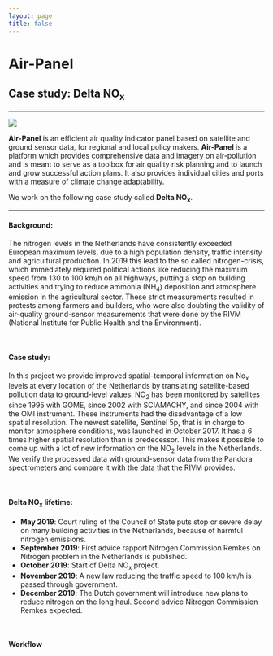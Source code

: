 ```yaml
---
layout: page
title: false
---
```

# Air-Panel
## Case study: Delta NO<sub>x</sub>
----

![](https://56eo.github.io/assets/images/luchtvervuiling_bron_groenlinks.jpg)


**Air-Panel** is an efficient air quality indicator panel based on satellite and ground sensor data, for regional and local policy makers. **Air-Panel** is a platform which provides comprehensive data and imagery on air-pollution and is meant to serve as a toolbox for air quality risk planning and to launch and grow successful action plans. It also provides individual cities and ports with a measure of climate change adaptability.

We work on the following case study called **Delta NO<sub>x</sub>**.

-------

#### Background:

The nitrogen levels in the Netherlands have consistently exceeded European maximum levels, due to a high population density, traffic intensity and agricultural production. In 2019 this lead to the so called nitrogen-crisis, which immediately required political actions like reducing the maximum speed from 130 to 100 km/h on all highways, putting a stop on building activities and trying to reduce ammonia (NH<sub>4</sub>) deposition and atmosphere emission in the agricultural sector. These strict measurements resulted in protests among farmers and builders, who were also doubting the validity of air-quality ground-sensor measurements that were done by the RIVM (National Institute for Public Health and the Environment).

<br/>

#### Case study:
In this project we provide improved spatial-temporal information on No<sub>x</sub> levels at every location of the Netherlands by translating satellite-based pollution data to ground-level values.
NO<sub>2</sub> has been monitored by satellites since 1995 with GOME, since 2002 with SCIAMACHY, and since 2004 with the OMI instrument. These instruments had the disadvantage of a low spatial resolution. The newest satellite, Sentinel 5p, that is in charge to monitor atmosphere conditions, was launched in October 2017. It has a 6 times higher spatial resolution than is predecessor. This makes it possible to come up with a lot of new information on the NO<sub>2</sub> levels in the Netherlands.
We verify the processed data with ground-sensor data from the Pandora spectrometers and compare it with the data that the RIVM  provides.

<br/>

#### Delta NO<sub>x</sub> lifetime:
* **May 2019**: Court ruling of the Council of State puts stop or severe delay on many building activities in the Netherlands, because of harmful nitrogen emissions.
* **September 2019**: First advice rapport Nitrogen Commission Remkes on Nitrogen problem in the Netherlands is published.
* **October 2019**: Start of Delta NO<sub>x</sub> project.
* **November 2019**: A new law reducing the traffic speed to 100 km/h is passed through government.
* **December 2019**: The Dutch government will introduce new plans to reduce nitrogen on the long haul. Second advice Nitrogen Commission Remkes expected.

<br/>

#### Workflow
